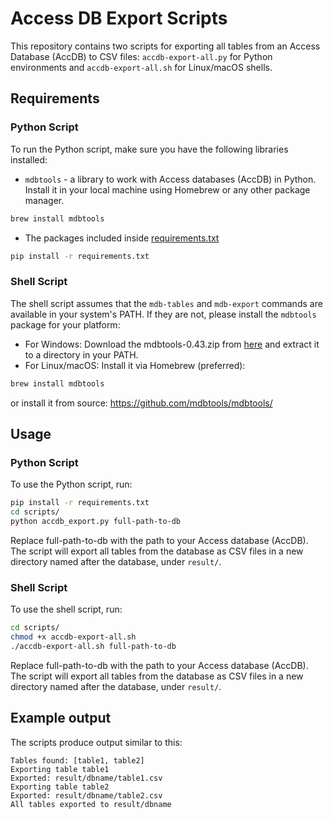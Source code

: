 <!-- markdownlint-disable descriptive-link-text -->
<!-- markdownlint-disable no-duplicate-heading -->
<!-- markdownlint-disable no-bare-urls -->

# Access DB Export Scripts

This repository contains two scripts for exporting all tables from an Access Database (AccDB) to CSV files: `accdb-export-all.py` for Python environments and `accdb-export-all.sh` for Linux/macOS shells.

## Requirements

### Python Script

To run the Python script, make sure you have the following libraries installed:

- `mdbtools` - a library to work with Access databases (AccDB) in Python. Install it in your local machine using Homebrew or any other package manager.

```bash
brew install mdbtools
```

- The packages included inside [requirements.txt](./requirements.txt)

```bash
pip install -r requirements.txt
```

### Shell Script

The shell script assumes that the `mdb-tables` and `mdb-export` commands are available in your system's PATH. If they are not, please install the `mdbtools` package for your platform:

- For Windows: Download the mdbtools-0.43.zip from [here](https://github.com/mdbtools/mdbtools/releases) and extract it to a directory in your PATH.
- For Linux/macOS: Install it via Homebrew (preferred):

```bash
brew install mdbtools
```

or install it from source: https://github.com/mdbtools/mdbtools/

## Usage

### Python Script

To use the Python script, run:

```bash
pip install -r requirements.txt
cd scripts/
python accdb_export.py full-path-to-db
```

Replace full-path-to-db with the path to your Access database (AccDB). The script will export all tables from the database as CSV files in a new directory named after the database, under `result/`.

### Shell Script

To use the shell script, run:

```bash
cd scripts/
chmod +x accdb-export-all.sh
./accdb-export-all.sh full-path-to-db
```

Replace full-path-to-db with the path to your Access database (AccDB). The script will export all tables from the database as CSV files in a new directory named after the database, under `result/`.

## Example output

The scripts produce output similar to this:

```text
Tables found: [table1, table2]
Exporting table table1
Exported: result/dbname/table1.csv
Exporting table table2
Exported: result/dbname/table2.csv
All tables exported to result/dbname
```
